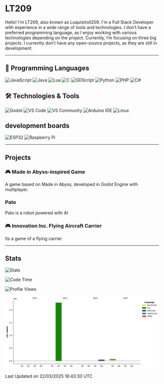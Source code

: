 # LT209

Hello! I'm LT209, also known as Luquistroll209. I'm a Full Stack Developer with experience in a wide range of tools and technologies. I don’t have a preferred programming language, as I enjoy working with various technologies depending on the project. Currently, I’m focusing on three big projects. I currently don’t have any open-source projects, as they are still in development.

---
## 🚀 Programming Languages

![JavaScript](https://img.shields.io/badge/JavaScript-F7DF1E?style=for-the-square&logo=javascript&logoColor=black)
![Java](https://img.shields.io/badge/Java-EA2D2E?style=for-the-square&logo=java&logoColor=white)
![Lua](https://img.shields.io/badge/Lua-2C2D72?style=for-the-square&logo=lua&logoColor=white)
![C](https://img.shields.io/badge/C-00599C?style=for-the-square&logo=c&logoColor=white)
![GDScript](https://img.shields.io/badge/GDScript-478CBF?style=for-the-square&logo=godotengine&logoColor=white)
![Python](https://img.shields.io/badge/Python-3776AB?style=for-the-square&logo=python&logoColor=white)
![PHP](https://img.shields.io/badge/PHP-777BB4?style=for-the-square&logo=php&logoColor=white)
![C#](https://img.shields.io/badge/C%23-239120?style=for-the-square&logo=csharp&logoColor=white)

## 🛠️ Technologies & Tools

![Godot](https://img.shields.io/badge/Godot-478CBF?style=for-the-square&logo=godotengine&logoColor=white)
![VS Code](https://img.shields.io/badge/VS%20Code-007ACC?style=for-the-square&logo=visualstudiocode&logoColor=white)
![VS Community](https://img.shields.io/badge/VS%20Community-5C2D91?style=for-the-square&logo=visualstudio&logoColor=white)
![Arduino IDE](https://img.shields.io/badge/Arduino_IDE-00979D?style=for-the-square&logo=arduino&logoColor=white)
![Linux](https://img.shields.io/badge/Linux-FCC624?style=for-the-square&logo=linux&logoColor=black)

## development boards

![ESP32](https://img.shields.io/badge/ESP32-000000?style=for-the-square&logo=esphome&logoColor=white)
![Raspberry Pi](https://img.shields.io/badge/Raspberry_Pi-C51A4A?style=for-the-square&logo=raspberrypi&logoColor=white)



---
## Projects

### 🎮 Made in Abyss-inspired Game
A game based on Made in Abyss, developed in Godot Engine with multiplayer.

### Pato
Pato is a robot powered with AI

### 🎮 Innovation Inc. Flying Aircraft Carrier
Its a game of a flying carrier 

---
## Stats

![Stats](https://github-readme-stats.vercel.app/api?username=Luquistroll209&show_icons=true&theme=radical)

<!--START_SECTION:waka-->
![Code Time](http://img.shields.io/badge/Code%20Time-51%20hrs%2022%20mins-blue)

![Profile Views](http://img.shields.io/badge/Profile%20Views-0-blue)

![Lines of Code chart](https://raw.githubusercontent.com/Luquistroll209/Luquistroll209/main/assets/bar_graph.png)


 Last Updated on 22/03/2025 18:43:30 UTC
<!--END_SECTION:waka-->

